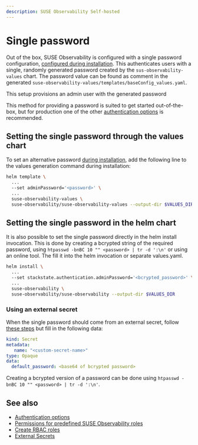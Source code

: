 ```yaml
---
description: SUSE Observability Self-hosted
---
```


# Single password

Out of the box, SUSE Observability is configured with a single password configuration, [configured during installation](/k8s-suse-rancher-prime.md#installation). This authenticates users with a single, randomly generated password created by the `sus-observability-values` chart.
The password value can be found as comment in the generated `suse-observability-values/templates/baseConfig_values.yaml`.

This setup provisions an admin user with the generated password

This method for providing a password is suited to get started out-of-the-box, but for production one of the other [authentication options](/setup/security/authentication/authentication_options.md) is recommended.

## Setting the single password through the values chart

To set an alternative password [during installation](/k8s-suse-rancher-prime.md#installation), add the following line to the values generation command during installation:

```bash
helm template \
  ...
  --set adminPassword='<password>' \
  ...
  suse-observability-values \
  suse-observability/suse-observability-values --output-dir $VALUES_DIR
```

## Setting the single password in the helm chart

It is also possible to set the single password directly in the helm install invocation. This is done by creating a bcrypted string of the required password, using `htpasswd -bnBC 10 "" <password> | tr -d ':\n'` or using an online tool.
The fill it into the helm invocation or separate values.yaml.

```bash
helm install \
  ...
  --set stackstate.authentication.adminPassword='<bcrypted_password>' \
  ...
  suse-observability \
  suse-observability/suse-observability --output-dir $VALUES_DIR
```

### Using an external secret

When the single password should come from an external secret, follow [these steps](/setup/security/external-secrets.md#getting-authentication-data-from-an-external-secret) but fill in the following data:

```yaml
kind: Secret
metadata:
   name: "<custom-secret-name>"
type: Opaque
data:
  default_password: <base64 of bcrypted password>
```

Creating a bcrypted version of a password can be done using `htpasswd -bnBC 10 "" <password> | tr -d ':\n'`.

## See also

* [Authentication options](authentication_options.md)
* [Permissions for predefined SUSE Observability roles](../rbac/rbac_permissions.md#predefined-roles)
* [Create RBAC roles](../rbac/rbac_roles.md)
* [External Secrets](/setup/security/external-secrets.md#getting-authentication-data-from-an-external-secret)

